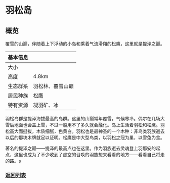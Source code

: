 # 羽松岛
## 概览
覆雪的山巅，伴随着上下浮动的小岛和乘着气流滑翔的松鹰，这里就是提泽之巅。

|基本信息||
|--|--|
|大小||
|高度|4.8km|
|生态群系|羽松林、覆雪山巅|
|居民种族|松鹰|
|特有资源|凝羽矿、冰|

羽松岛群是提泽海拔最高的岛群。这里的山巅常年覆雪，气候寒冷。偶尔在几场大雪后地面也会盖上雪，不过一般用不了多久就会融化。岛上生活着羽松和松鹰。羽松高大而挺拔，木质细腻，色黄白。羽松也是最神圣的一个木种：非鸟类羽族逝去以后的那块木牌就足以证明。松鹰是中大型鸟类，以羽松之冠为巢，以雪兔为食。

著名的提泽之巅——提泽的最高点也在这里。作为羽族逝去灵魂登上羽那安的起点，这里也成为了不少收到了虚空的召唤的羽族想来看看的地方——看看自己将走的路。s
### [返回列表](../global.md#岛屿列表)